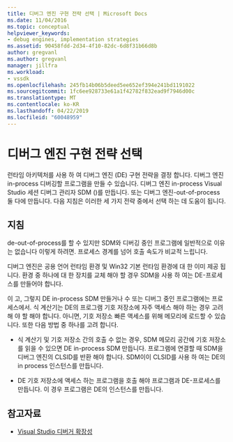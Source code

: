 ```yaml
---
title: 디버그 엔진 구현 전략 선택 | Microsoft Docs
ms.date: 11/04/2016
ms.topic: conceptual
helpviewer_keywords:
- debug engines, implementation strategies
ms.assetid: 90458fdd-2d34-4f10-82dc-6d8f31b66d8b
author: gregvanl
ms.author: gregvanl
manager: jillfra
ms.workload:
- vssdk
ms.openlocfilehash: 245fb14b06b5deed5ee652ef394e241bd1191022
ms.sourcegitcommit: 1fc6ee928733e61a1f42782f832ead9f7946d00c
ms.translationtype: MT
ms.contentlocale: ko-KR
ms.lasthandoff: 04/22/2019
ms.locfileid: "60048959"
---
```

# <a name="choose-a-debug-engine-implementation-strategy"></a>디버그 엔진 구현 전략 선택
런타임 아키텍처를 사용 하 여 디버그 엔진 (DE) 구현 전략을 결정 합니다. 디버그 엔진 in-process 디버깅할 프로그램을 만들 수 있습니다. 디버그 엔진 in-process Visual Studio 세션 디버그 관리자 SDM ()를 만듭니다. 또는 디버그 엔진-out-of-process 둘 다에 만듭니다. 다음 지침은 이러한 세 가지 전략 중에서 선택 하는 데 도움이 됩니다.

## <a name="guidelines"></a>지침
 de-out-of-process를 할 수 있지만 SDM와 디버깅 중인 프로그램에 일반적으로 이유는 없습니다 이렇게 하려면. 프로세스 경계를 넘어 호출 속도가 비교적 느립니다.

 디버그 엔진은 공용 언어 런타임 환경 및 Win32 기본 런타임 환경에 대 한 이미 제공 됩니다. 환경 중 하나에 대 한 장치를 교체 해야 할 경우 SDM을 사용 하 여는 DE-프로세스를 만들어야 합니다.

 이 고, 그렇지 DE in-process SDM 만들거나 수 또는 디버그 중인 프로그램에는 프로세스에서. 식 계산기는 DE의 프로그램 기호 저장소에 자주 액세스 해야 하는 경우 고려해 야 할 해야 합니다. 아니면, 기호 저장소 빠른 액세스를 위해 메모리에 로드할 수 있습니다. 또한 다음 방법 중 하나를 고려 합니다.

- 식 계산기 및 기호 저장소 간의 호출 수 없는 경우, SDM 메모리 공간에 기호 저장소를 읽을 수 있으면 DE in-process SDM 만듭니다. 프로그램에 연결할 때 SDM을 디버그 엔진의 CLSID를 반환 해야 합니다. SDM이이 CLSID를 사용 하 여는 DE의 in process 인스턴스를 만듭니다.

- DE 기호 저장소에 액세스 하는 프로그램을 호출 해야 프로그램과 DE-프로세스를 만듭니다. 이 경우 프로그램은 DE의 인스턴스를 만듭니다.

## <a name="see-also"></a>참고자료
- [Visual Studio 디버거 확장성](../../extensibility/debugger/visual-studio-debugger-extensibility.md)